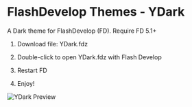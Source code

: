 # FlashDevelop Themes - YDark
A Dark theme for FlashDevelop (FD). Require FD 5.1+

1. Download file: YDark.fdz

2. Double-click to open YDark.fdz with Flash Develop

3. Restart FD

4. Enjoy!

![YDark Preview](https://github.com/ylazy/FlashDevelop-Themes-YDark/blob/master/YDark.png)
